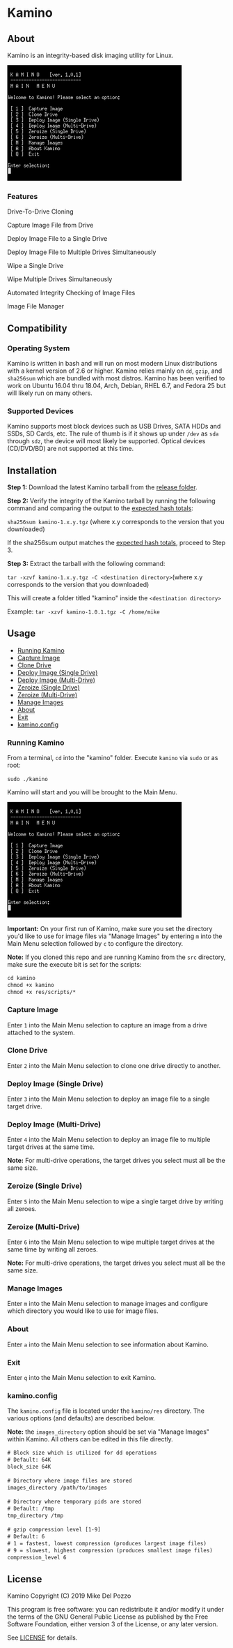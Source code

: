 # Kamino

## About

Kamino is an integrity-based disk imaging utility for Linux.

![Kamino Screenshot](src/screenshots/main_menu.png?raw=true)

### Features
Drive-To-Drive Cloning

Capture Image File from Drive

Deploy Image File to a Single Drive

Deploy Image File to Multiple Drives Simultaneously

Wipe a Single Drive

Wipe Multiple Drives Simultaneously

Automated Integrity Checking of Image Files

Image File Manager

## Compatibility

### Operating System

Kamino is written in bash and will run on most modern Linux distributions with a kernel version of 2.6 or higher. Kamino relies mainly on `dd`, `gzip`, and `sha256sum` which are bundled with most distros. Kamino has been verified to work on Ubuntu 16.04 thru 18.04, Arch, Debian, RHEL 6.7, and Fedora 25 but will likely run on many others.

### Supported Devices

Kamino supports most block devices such as USB Drives, SATA HDDs and SSDs, SD Cards, etc. The rule of thumb is if it shows up under `/dev` as `sda` through `sdz`, the device will most likely be supported. Optical devices (CD/DVD/BD) are not supported at this time.

## Installation

**Step 1:** Download the latest Kamino tarball from the [release folder](https://github.com/delpozzo/kamino/blob/master/release).


**Step 2:** Verify the integrity of the Kamino tarball by running the following command and comparing the output to the [expected hash totals](https://github.com/delpozzo/kamino/blob/master/release/HASHTOTALS.md):

`sha256sum kamino-1.x.y.tgz` (where x.y corresponds to the version that you downloaded)

If the sha256sum output matches the [expected hash totals](https://github.com/delpozzo/kamino/blob/master/release/HASHTOTALS.md), proceed to Step 3.


**Step 3:** Extract the tarball with the following command:

`tar -xzvf kamino-1.x.y.tgz -C <destination directory>`(where x.y corresponds to the version that you downloaded)

This will create a folder titled "kamino" inside the `<destination directory>`

Example: `tar -xzvf kamino-1.0.1.tgz -C /home/mike`

## Usage

+ [Running Kamino](#running-kamino)
+ [Capture Image](#capture-image)
+ [Clone Drive](#clone-drive)
+ [Deploy Image (Single Drive)](#deploy-image-single-drive)
+ [Deploy Image (Multi-Drive)](#deploy-image-multi-drive)
+ [Zeroize (Single Drive)](#zeroize-single-drive)
+ [Zeroize (Multi-Drive)](#zeroize-multi-drive)
+ [Manage Images](#manage-images)
+ [About](#about)
+ [Exit](#exit)
+ [kamino.config](#kaminoconfig)

### Running Kamino

From a terminal, `cd` into the "kamino" folder. Execute `kamino` via `sudo` or as root:

`sudo ./kamino`

Kamino will start and you will be brought to the Main Menu.

![Main Menu Screenshot](src/screenshots/main_menu.png?raw=true)

**Important:** On your first run of Kamino, make sure you set the directory you'd like to use for image files via "Manage Images" by entering `m` into the Main Menu selection followed by `c` to configure the directory.

**Note:** If you cloned this repo and are running Kamino from the `src` directory, make sure the execute bit is set for the scripts:

```
cd kamino
chmod +x kamino
chmod +x res/scripts/*
```

### Capture Image

Enter `1` into the Main Menu selection to capture an image from a drive attached to the system.

### Clone Drive

Enter `2` into the Main Menu selection to clone one drive directly to another. 

### Deploy Image (Single Drive)

Enter `3` into the Main Menu selection to deploy an image file to a single target drive. 

### Deploy Image (Multi-Drive)

Enter `4` into the Main Menu selection to deploy an image file to multiple target drives at the same time.

**Note:** For multi-drive operations, the target drives you select must all be the same size.

### Zeroize (Single Drive)

Enter `5` into the Main Menu selection to wipe a single target drive by writing all zeroes.

### Zeroize (Multi-Drive)

Enter `6` into the Main Menu selection to wipe multiple target drives at the same time by writing all zeroes.

**Note:** For multi-drive operations, the target drives you select must all be the same size.

### Manage Images

Enter `m` into the Main Menu selection to manage images and configure which directory you would like to use for image files.

### About

Enter `a` into the Main Menu selection to see information about Kamino.

### Exit

Enter `q` into the Main Menu selection to exit Kamino.


### kamino.config

The `kamino.config` file is located under the `kamino/res` directory. The various options (and defaults) are described below. 

**Note:** the `images_directory` option should be set via "Manage Images" within Kamino. All others can be edited in this file directly.

```
# Block size which is utilized for dd operations
# Default: 64K
block_size 64K

# Directory where image files are stored
images_directory /path/to/images

# Directory where temporary pids are stored 
# Default: /tmp
tmp_directory /tmp

# gzip compression level [1-9]
# Default: 6
# 1 = fastest, lowest compression (produces largest image files)
# 9 = slowest, highest compression (produces smallest image files)
compression_level 6
```

## License

Kamino Copyright (C) 2019 Mike Del Pozzo

This program is free software: you can redistribute it and/or modify it under the terms of the GNU General Public License as published by the Free Software Foundation, either version 3 of the License, or any later version.

See [LICENSE](LICENSE) for details.
